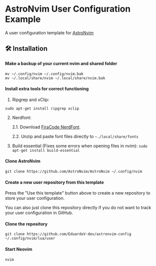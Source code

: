 # AstroNvim User Configuration Example

A user configuration template for [AstroNvim](https://github.com/AstroNvim/AstroNvim)

## 🛠️ Installation

#### Make a backup of your current nvim and shared folder

```shell
mv ~/.config/nvim ~/.config/nvim.bak
mv ~/.local/share/nvim ~/.local/share/nvim.bak
```

#### Install extra tools for correct functioning

1. Ripgrep and xClip: 

```shell
sudo apt-get install ripgrep xclip
```
2. Nerdfont: 

    2.1. Download [FiraCode NerdFont](https://github.com/ryanoasis/nerd-fonts/releases/download/v3.0.0/FiraCode.zip).

    2.2. Unzip and paste font files directly to `~./local/share/fonts`

3. Build essential (Fixes some errors when opening files in nvim): `sudo apt-get install build-essential`

#### Clone AstroNvim

```shell
git clone https://github.com/AstroNvim/AstroNvim ~/.config/nvim
```

#### Create a new user repository from this template

Press the "Use this template" button above to create a new repository to store your user configuration.

You can also just clone this repository directly if you do not want to track your user configuration in GitHub.

#### Clone the repository

```shell
git clone https://github.com/EduardoV-dev/astronvim-config ~/.config/nvim/lua/user
```

#### Start Neovim

```shell
nvim
```
